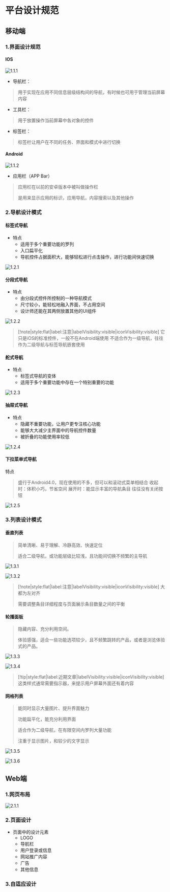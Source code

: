 # 平台设计规范

## 移动端
### 1.界面设计规范
#### IOS
![1.1.1](img/1/1.1.1.png)
- 导航栏：
> 用于实现在应用不同信息层级结构间的导航，有时候也可用于管理当前屏幕内容

- 工具栏：
> 用于放置操作当前屏幕中各对象的控件

- 标签栏：
> 标签栏让用户在不同的任务、界面和模式中进行切换

#### Android
![1.1.2](img/1/1.1.2.png)

- 应用栏（APP Bar）
> 应用栏在以前的安卓版本中被叫做操作栏
>
> 是用来显示应用的标识，应用导航，内容搜索以及其他操作

### 2.导航设计模式

#### 标签式导航
- 特点
  - 适用于多个重要功能的罗列
  - 入口扁平化
  - 导航控件占据面积大，能够轻松进行点击操作，进行功能间快速切换

![1.2.1](img/1/1.2.1.png)

#### 分段式导航
- 特点
  - 由分段式控件所控制的一种导航模式
  - 尺寸较小，能轻松地融入界面，不占用空间
  - 设计师还能在其两侧放置其他的UI组件

![1.2.2](img/1/1.2.2.png)

> [!note|style:flat|label:注意|labelVisibility:visible|iconVisibility:visible]
> 它只是iOS的标准控件，一般不在Android端使用
> 不适合作为一级导航，往往作为二级导航与标签导航嵌套使用

#### 舵式导航
- 特点
  - 标签式导航的变体
  - 适用于多个重要功能中存在一个特别重要的功能

![1.2.3](img/1/1.2.3.png)

#### 抽屉式导航
- 特点
  - 隐藏不重要功能，让用户更专注核心功能
  - 能够大大减少主界面中的导航控件数量
  - 被折叠的功能使用率较低

![1.2.4](img/1/1.2.4.png)


#### 下拉菜单式导航
特点
> 盛行于Android4.0，现在使用的不多，但可以和滚动式菜单相结合
> 收起时：体积小巧，节省空间
> 展开时：能显示丰富的导航条目
> 往往没有关闭按钮

![1.2.5](img/1/1.2.5.png)

### 3.列表设计模式
#### 垂直列表
> 简单清晰、易于理解、冷静高效、快速定位
>
> 适合二级导航，或功能层级比较浅，且功能间切换不频繁的主导航

![1.3.1](img/1/1.3.1.png)

![1.3.2](img/1/1.3.2.png)

> [!note|style:flat|label:注意|labelVisibility:visible|iconVisibility:visible]
> 大都为左对齐
> 
> 需要调整条目详细程度与页面展示条目数量之间的平衡


#### 轮播面板
> 隐藏内容、充分利用空间。
>
> 体验感强，适合一些功能选项较少，且不频繁跳转的产品，或者是浏览体验式的产品。

![1.3.3](img/1/1.3.3.png)

![1.3.4](img/1/1.3.4.png)

> [!tip|style:flat|label:近期文章|labelVisibility:visible|iconVisibility:visible]
> 这类样式通常需要指示器，来提示用户屏幕外面还有着内容

#### 网格列表
> 能同时显示大量图片、提升界面魅力
>
> 功能扁平化，能充分利用界面
>
> 适合作为二级导航，在有限空间内罗列大量功能
> 
> 注重于显示图片，和较少的文字显示

![1.3.5](img/1/1.3.5.png)

![1.3.6](img/1/1.3.6.png)

## Web端

### 1.网页布局

![2.1.1](img/1/2.1.1.png)

### 2.页面设计
- 页面中的设计元素
  - LOGO
  - 导航栏
  - 用户登录或信息
  - 网站推广内容
  - 广告
  - 其他信息

### 3.自适应设计

